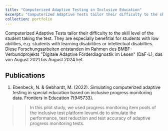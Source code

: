 ```yaml
---
title: "Computerized Adaptive Testing in Inclusive Education"
excerpt: "Computerized Adaptive Tests tailor their difficulty to the skill level of the student taking the test. They are especially benefitial for students with low abilities, e.g. students with learning disabilities or intellectual disabilties."
collection: portfolio
---
```


Computerized Adaptive Tests tailor their difficulty to the skill level of the student taking the test. They are especially benefitial for students with low abilities, e.g. students with learning disabilities or intellectual disabilties. Diese Forschungsarbeiten entstanden im Rahmen des BMBF-Verbundprojekts "Digitale Adaptive Förderdiagnostik im Lesen" (DaF-L), das von August 2021 bis August 2024 lief.

## Publications
1. Ebenbeck, N. & Gebhardt, M. (2022). Simulating computerized adaptive testing in special education based on inclusive progress monitoring data. Frontiers in Education 7(945733).
>> In this pilot study, we used progress monitoring item pools of the inclusive test platform levumi.de to simulate the performance, test reduction and test accuracy of adaptive progress monitoring tests.
